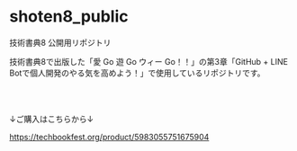 # shoten8_public
技術書典8 公開用リポジトリ

技術書典8で出版した「愛 Go 遊 Go ウィー Go！！」の第3章「GitHub + LINE Botで個人開発のやる気を高めよう！」で使用しているリポジトリです。

<br>
<br>

↓ご購入はこちらから↓

https://techbookfest.org/product/5983055751675904
